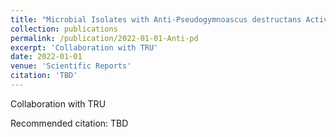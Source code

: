 ```yaml
---
title: "Microbial Isolates with Anti-Pseudogymnoascus destructans Activities from Western Canadian Bat Wings"
collection: publications
permalink: /publication/2022-01-01-Anti-pd
excerpt: 'Collaboration with TRU'
date: 2022-01-01
venue: 'Scientific Reports'
citation: 'TBD'
---
```

Collaboration with TRU

Recommended citation: TBD